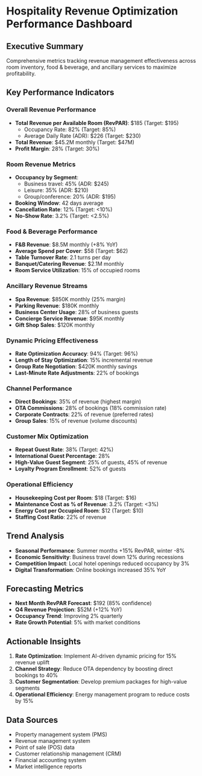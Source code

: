 # Hospitality Revenue Optimization Performance Dashboard

## Executive Summary
Comprehensive metrics tracking revenue management effectiveness across room inventory, food & beverage, and ancillary services to maximize profitability.

## Key Performance Indicators

### **Overall Revenue Performance**
- **Total Revenue per Available Room (RevPAR)**: $185 (Target: $195)
  - Occupancy Rate: 82% (Target: 85%)
  - Average Daily Rate (ADR): $226 (Target: $230)
- **Total Revenue**: $45.2M monthly (Target: $47M)
- **Profit Margin**: 28% (Target: 30%)

### **Room Revenue Metrics**
- **Occupancy by Segment**:
  - Business travel: 45% (ADR: $245)
  - Leisure: 35% (ADR: $210)
  - Group/conference: 20% (ADR: $195)
- **Booking Window**: 42 days average
- **Cancellation Rate**: 12% (Target: <10%)
- **No-Show Rate**: 3.2% (Target: <2.5%)

### **Food & Beverage Performance**
- **F&B Revenue**: $8.5M monthly (+8% YoY)
- **Average Spend per Cover**: $58 (Target: $62)
- **Table Turnover Rate**: 2.1 turns per day
- **Banquet/Catering Revenue**: $2.1M monthly
- **Room Service Utilization**: 15% of occupied rooms

### **Ancillary Revenue Streams**
- **Spa Revenue**: $850K monthly (25% margin)
- **Parking Revenue**: $180K monthly
- **Business Center Usage**: 28% of business guests
- **Concierge Service Revenue**: $95K monthly
- **Gift Shop Sales**: $120K monthly

### **Dynamic Pricing Effectiveness**
- **Rate Optimization Accuracy**: 94% (Target: 96%)
- **Length of Stay Optimization**: 15% incremental revenue
- **Group Rate Negotiation**: $420K monthly savings
- **Last-Minute Rate Adjustments**: 22% of bookings

### **Channel Performance**
- **Direct Bookings**: 35% of revenue (highest margin)
- **OTA Commissions**: 28% of bookings (18% commission rate)
- **Corporate Contracts**: 22% of revenue (preferred rates)
- **Group Sales**: 15% of revenue (volume discounts)

### **Customer Mix Optimization**
- **Repeat Guest Rate**: 38% (Target: 42%)
- **International Guest Percentage**: 28%
- **High-Value Guest Segment**: 25% of guests, 45% of revenue
- **Loyalty Program Enrollment**: 52% of guests

### **Operational Efficiency**
- **Housekeeping Cost per Room**: $18 (Target: $16)
- **Maintenance Cost as % of Revenue**: 3.2% (Target: <3%)
- **Energy Cost per Occupied Room**: $12 (Target: $10)
- **Staffing Cost Ratio**: 22% of revenue

## Trend Analysis
- **Seasonal Performance**: Summer months +15% RevPAR, winter -8%
- **Economic Sensitivity**: Business travel down 12% during recessions
- **Competition Impact**: Local hotel openings reduced occupancy by 3%
- **Digital Transformation**: Online bookings increased 35% YoY

## Forecasting Metrics
- **Next Month RevPAR Forecast**: $192 (85% confidence)
- **Q4 Revenue Projection**: $52M (+12% YoY)
- **Occupancy Trend**: Improving 2% quarterly
- **Rate Growth Potential**: 5% with market conditions

## Actionable Insights
1. **Rate Optimization**: Implement AI-driven dynamic pricing for 15% revenue uplift
2. **Channel Strategy**: Reduce OTA dependency by boosting direct bookings to 40%
3. **Customer Segmentation**: Develop premium packages for high-value segments
4. **Operational Efficiency**: Energy management program to reduce costs by 15%

## Data Sources
- Property management system (PMS)
- Revenue management system
- Point of sale (POS) data
- Customer relationship management (CRM)
- Financial accounting system
- Market intelligence reports
